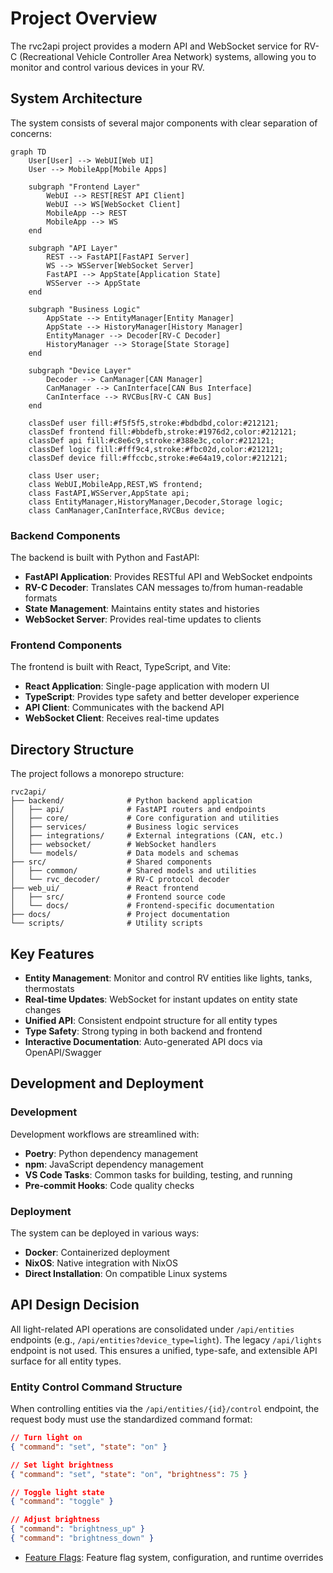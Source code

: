 # Project Overview

The rvc2api project provides a modern API and WebSocket service for RV-C (Recreational Vehicle Controller Area Network) systems, allowing you to monitor and control various devices in your RV.

## System Architecture

The system consists of several major components with clear separation of concerns:

```mermaid
graph TD
    User[User] --> WebUI[Web UI]
    User --> MobileApp[Mobile Apps]

    subgraph "Frontend Layer"
        WebUI --> REST[REST API Client]
        WebUI --> WS[WebSocket Client]
        MobileApp --> REST
        MobileApp --> WS
    end

    subgraph "API Layer"
        REST --> FastAPI[FastAPI Server]
        WS --> WSServer[WebSocket Server]
        FastAPI --> AppState[Application State]
        WSServer --> AppState
    end

    subgraph "Business Logic"
        AppState --> EntityManager[Entity Manager]
        AppState --> HistoryManager[History Manager]
        EntityManager --> Decoder[RV-C Decoder]
        HistoryManager --> Storage[State Storage]
    end

    subgraph "Device Layer"
        Decoder --> CanManager[CAN Manager]
        CanManager --> CanInterface[CAN Bus Interface]
        CanInterface --> RVCBus[RV-C CAN Bus]
    end

    classDef user fill:#f5f5f5,stroke:#bdbdbd,color:#212121;
    classDef frontend fill:#bbdefb,stroke:#1976d2,color:#212121;
    classDef api fill:#c8e6c9,stroke:#388e3c,color:#212121;
    classDef logic fill:#fff9c4,stroke:#fbc02d,color:#212121;
    classDef device fill:#ffccbc,stroke:#e64a19,color:#212121;

    class User user;
    class WebUI,MobileApp,REST,WS frontend;
    class FastAPI,WSServer,AppState api;
    class EntityManager,HistoryManager,Decoder,Storage logic;
    class CanManager,CanInterface,RVCBus device;
```

### Backend Components

The backend is built with Python and FastAPI:

- **FastAPI Application**: Provides RESTful API and WebSocket endpoints
- **RV-C Decoder**: Translates CAN messages to/from human-readable formats
- **State Management**: Maintains entity states and histories
- **WebSocket Server**: Provides real-time updates to clients

### Frontend Components

The frontend is built with React, TypeScript, and Vite:

- **React Application**: Single-page application with modern UI
- **TypeScript**: Provides type safety and better developer experience
- **API Client**: Communicates with the backend API
- **WebSocket Client**: Receives real-time updates

## Directory Structure

The project follows a monorepo structure:

```text
rvc2api/
├── backend/              # Python backend application
│   ├── api/              # FastAPI routers and endpoints
│   ├── core/             # Core configuration and utilities
│   ├── services/         # Business logic services
│   ├── integrations/     # External integrations (CAN, etc.)
│   ├── websocket/        # WebSocket handlers
│   └── models/           # Data models and schemas
├── src/                  # Shared components
│   ├── common/           # Shared models and utilities
│   └── rvc_decoder/      # RV-C protocol decoder
├── web_ui/               # React frontend
│   ├── src/              # Frontend source code
│   └── docs/             # Frontend-specific documentation
├── docs/                 # Project documentation
└── scripts/              # Utility scripts
```

## Key Features

- **Entity Management**: Monitor and control RV entities like lights, tanks, thermostats
- **Real-time Updates**: WebSocket for instant updates on entity state changes
- **Unified API**: Consistent endpoint structure for all entity types
- **Type Safety**: Strong typing in both backend and frontend
- **Interactive Documentation**: Auto-generated API docs via OpenAPI/Swagger

## Development and Deployment

### Development

Development workflows are streamlined with:

- **Poetry**: Python dependency management
- **npm**: JavaScript dependency management
- **VS Code Tasks**: Common tasks for building, testing, and running
- **Pre-commit Hooks**: Code quality checks

### Deployment

The system can be deployed in various ways:

- **Docker**: Containerized deployment
- **NixOS**: Native integration with NixOS
- **Direct Installation**: On compatible Linux systems

## API Design Decision

All light-related API operations are consolidated under `/api/entities` endpoints (e.g., `/api/entities?device_type=light`). The legacy `/api/lights` endpoint is not used. This ensures a unified, type-safe, and extensible API surface for all entity types.

### Entity Control Command Structure

When controlling entities via the `/api/entities/{id}/control` endpoint, the request body must use the standardized command format:

```json
// Turn light on
{ "command": "set", "state": "on" }

// Set light brightness
{ "command": "set", "state": "on", "brightness": 75 }

// Toggle light state
{ "command": "toggle" }

// Adjust brightness
{ "command": "brightness_up" }
{ "command": "brightness_down" }
```

- [Feature Flags](architecture/feature-flags.md): Feature flag system, configuration, and runtime overrides
